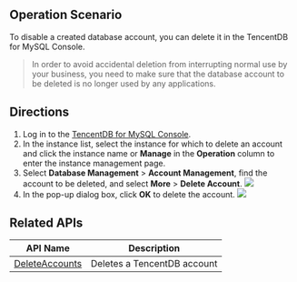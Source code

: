 ## Operation Scenario
To disable a created database account, you can delete it in the TencentDB for MySQL Console.
>In order to avoid accidental deletion from interrupting normal use by your business, you need to make sure that the database account to be deleted is no longer used by any applications.

## Directions
1. Log in to the [TencentDB for MySQL Console](https://console.cloud.tencent.com/cdb).
2. In the instance list, select the instance for which to delete an account and click the instance name or **Manage** in the **Operation** column to enter the instance management page.
3. Select **Database Management** > **Account Management**, find the account to be deleted, and select **More** > **Delete Account**.
![](https://main.qcloudimg.com/raw/8925fb7e9e11aa87466a5c9134773689.png)
4. In the pop-up dialog box, click **OK** to delete the account.
![](https://main.qcloudimg.com/raw/c1680eda4e1abd7fb7b16d061475ada7.png)

## Related APIs
| API Name                                                      | Description     |
| -------------------------------------------------------- | -------- |
| [DeleteAccounts](http://intl.cloud.tencent.com/document/product/236/17501) | Deletes a TencentDB account |


